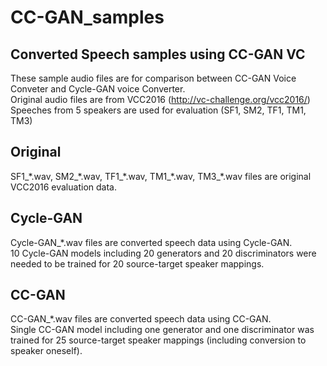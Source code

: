# CC-GAN_samples  

## Converted Speech samples using CC-GAN VC
  
These sample audio files are for comparison between CC-GAN Voice Conveter and Cycle-GAN voice Converter.  
Original audio files are from VCC2016 (http://vc-challenge.org/vcc2016/)  
Speeches from 5 speakers are used for evaluation (SF1, SM2, TF1, TM1, TM3) 
  
## Original
SF1_\*.wav, SM2_\*.wav, TF1_\*.wav, TM1_\*.wav, TM3_\*.wav files are original VCC2016 evaluation data.  

  
## Cycle-GAN
Cycle-GAN_\*.wav files are converted speech data using Cycle-GAN.  
10 Cycle-GAN models including 20 generators and 20 discriminators were needed to be trained for 20 source-target speaker mappings.  
  
## CC-GAN
CC-GAN_\*.wav files are converted speech data using CC-GAN.  
Single CC-GAN model including one generator and one discriminator was trained for 25 source-target speaker mappings (including conversion to speaker oneself).  

